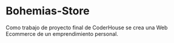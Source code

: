 # Bohemias-Store 

Como trabajo de proyecto final de CoderHouse se crea una Web Ecommerce de un emprendimiento personal. 
